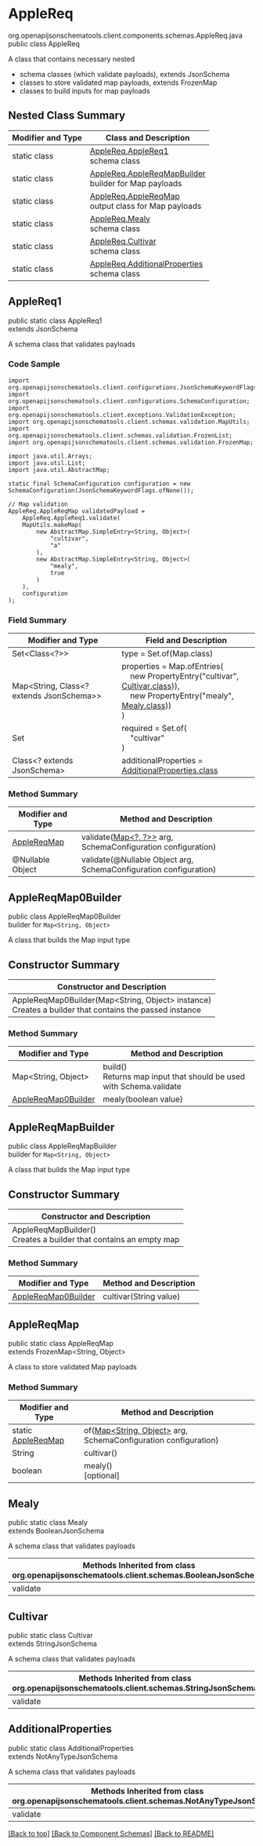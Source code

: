 # AppleReq
org.openapijsonschematools.client.components.schemas.AppleReq.java
public class AppleReq

A class that contains necessary nested
- schema classes (which validate payloads), extends JsonSchema
- classes to store validated map payloads, extends FrozenMap
- classes to build inputs for map payloads

## Nested Class Summary
| Modifier and Type | Class and Description |
| ----------------- | ---------------------- |
| static class | [AppleReq.AppleReq1](#applereq1)<br> schema class |
| static class | [AppleReq.AppleReqMapBuilder](#applereqmapbuilder)<br> builder for Map payloads |
| static class | [AppleReq.AppleReqMap](#applereqmap)<br> output class for Map payloads |
| static class | [AppleReq.Mealy](#mealy)<br> schema class |
| static class | [AppleReq.Cultivar](#cultivar)<br> schema class |
| static class | [AppleReq.AdditionalProperties](#additionalproperties)<br> schema class |

## AppleReq1
public static class AppleReq1<br>
extends JsonSchema

A schema class that validates payloads

### Code Sample
```
import org.openapijsonschematools.client.configurations.JsonSchemaKeywordFlags;
import org.openapijsonschematools.client.configurations.SchemaConfiguration;
import org.openapijsonschematools.client.exceptions.ValidationException;
import org.openapijsonschematools.client.schemas.validation.MapUtils;
import org.openapijsonschematools.client.schemas.validation.FrozenList;
import org.openapijsonschematools.client.schemas.validation.FrozenMap;

import java.util.Arrays;
import java.util.List;
import java.util.AbstractMap;

static final SchemaConfiguration configuration = new SchemaConfiguration(JsonSchemaKeywordFlags.ofNone());

// Map validation
AppleReq.AppleReqMap validatedPayload =
    AppleReq.AppleReq1.validate(
    MapUtils.makeMap(
        new AbstractMap.SimpleEntry<String, Object>(
            "cultivar",
            "a"
        ),
        new AbstractMap.SimpleEntry<String, Object>(
            "mealy",
            true
        )
    ),
    configuration
);
```

### Field Summary
| Modifier and Type | Field and Description |
| ----------------- | ---------------------- |
| Set<Class<?>> | type = Set.of(Map.class) |
| Map<String, Class<? extends JsonSchema>> | properties = Map.ofEntries(<br>&nbsp;&nbsp;&nbsp;&nbsp;new PropertyEntry("cultivar", [Cultivar.class](#cultivar))),<br>&nbsp;&nbsp;&nbsp;&nbsp;new PropertyEntry("mealy", [Mealy.class](#mealy)))<br>)<br> |
| Set<String> | required = Set.of(<br>&nbsp;&nbsp;&nbsp;&nbsp;"cultivar"<br>)<br> |
| Class<? extends JsonSchema> | additionalProperties = [AdditionalProperties.class](#additionalproperties) |

### Method Summary
| Modifier and Type | Method and Description |
| ----------------- | ---------------------- |
| [AppleReqMap](#applereqmap) | validate([Map&lt;?, ?&gt;>](#applereqmapbuilder) arg, SchemaConfiguration configuration) |
| @Nullable Object | validate(@Nullable Object arg, SchemaConfiguration configuration) |
## AppleReqMap0Builder
public class AppleReqMap0Builder<br>
builder for `Map<String, Object>`

A class that builds the Map input type

## Constructor Summary
| Constructor and Description |
| --------------------------- |
| AppleReqMap0Builder(Map<String, Object> instance)<br>Creates a builder that contains the passed instance |

### Method Summary
| Modifier and Type | Method and Description |
| ----------------- | ---------------------- |
| Map<String, Object> | build()<br>Returns map input that should be used with Schema.validate |
| [AppleReqMap0Builder](#applereqmap0builder) | mealy(boolean value) |
## AppleReqMapBuilder
public class AppleReqMapBuilder<br>
builder for `Map<String, Object>`

A class that builds the Map input type

## Constructor Summary
| Constructor and Description |
| --------------------------- |
| AppleReqMapBuilder()<br>Creates a builder that contains an empty map |

### Method Summary
| Modifier and Type | Method and Description |
| ----------------- | ---------------------- |
| [AppleReqMap0Builder](#applereqmap0builder) | cultivar(String value) |

## AppleReqMap
public static class AppleReqMap<br>
extends FrozenMap<String, Object>

A class to store validated Map payloads

### Method Summary
| Modifier and Type | Method and Description |
| ----------------- | ---------------------- |
| static [AppleReqMap](#applereqmap) | of([Map<String, Object>](#applereqmapbuilder) arg, SchemaConfiguration configuration) |
| String | cultivar()<br> |
| boolean | mealy()<br>[optional] |

## Mealy
public static class Mealy<br>
extends BooleanJsonSchema

A schema class that validates payloads

| Methods Inherited from class org.openapijsonschematools.client.schemas.BooleanJsonSchema |
| ------------------------------------------------------------------ |
| validate                                                           |

## Cultivar
public static class Cultivar<br>
extends StringJsonSchema

A schema class that validates payloads

| Methods Inherited from class org.openapijsonschematools.client.schemas.StringJsonSchema |
| ------------------------------------------------------------------ |
| validate                                                           |

## AdditionalProperties
public static class AdditionalProperties<br>
extends NotAnyTypeJsonSchema

A schema class that validates payloads

| Methods Inherited from class org.openapijsonschematools.client.schemas.NotAnyTypeJsonSchema |
| ------------------------------------------------------------------ |
| validate                                                           |

[[Back to top]](#top) [[Back to Component Schemas]](../../../README.md#Component-Schemas) [[Back to README]](../../../README.md)
